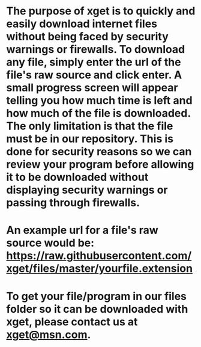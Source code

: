 # The purpose of xget is to quickly and easily download internet files without being faced by security warnings or firewalls. To download any file, simply enter the url of the file's raw source and click enter. A small progress screen will appear telling you how much time is left and how much of the file is downloaded. The only limitation is that the file must be in our repository. This is done for security reasons so we can review your program before allowing it to be downloaded without displaying security warnings or passing through firewalls.
# An example url for a file's raw source would be: https://raw.githubusercontent.com/xget/files/master/yourfile.extension
# To get your file/program in our files folder so it can be downloaded with xget, please contact us at <a href="mailto:xget@msn.com">xget@msn.com</a>.
